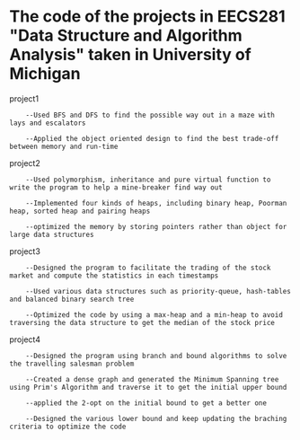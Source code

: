 The code of the projects in EECS281 "Data Structure and Algorithm Analysis" taken in University of Michigan
===========================================================================================================

project1

        --Used BFS and DFS to find the possible way out in a maze with lays and escalators
        
        --Applied the object oriented design to find the best trade-off between memory and run-time
        
project2

        --Used polymorphism, inheritance and pure virtual function to write the program to help a mine-breaker find way out
        
        --Implemented four kinds of heaps, including binary heap, Poorman heap, sorted heap and pairing heaps
        
        --optimized the memory by storing pointers rather than object for large data structures
        
project3

        --Designed the program to facilitate the trading of the stock market and compute the statistics in each timestamps
        
        --Used various data structures such as priority-queue, hash-tables and balanced binary search tree
        
        --Optimized the code by using a max-heap and a min-heap to avoid traversing the data structure to get the median of the stock price
        
project4

        --Designed the program using branch and bound algorithms to solve the travelling salesman problem
        
        --Created a dense graph and generated the Minimum Spanning tree using Prim's Algorithm and traverse it to get the initial upper bound
        
        --applied the 2-opt on the initial bound to get a better one
        
        --Designed the various lower bound and keep updating the braching criteria to optimize the code
